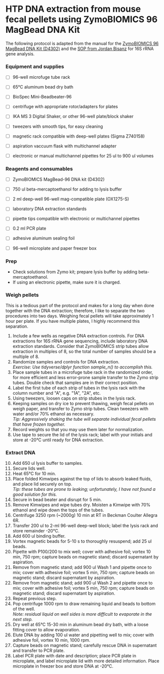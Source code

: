# HTP DNA extraction from mouse fecal pellets using ZymoBIOMICS 96 MagBead DNA Kit


The following protocol is adapted from the manual for the [ZymoBIOMICS 96 MagBead DNA Kit (D4302)](https://www.zymoresearch.com/media/amasty/amfile/attach/_D4303_D4307_D4309_ZymoBIOMICS_96_DNA_Kit_1.4.0.pdf) and the [SOP from Jordan Bisanz](https://github.com/jbisanz/LabProtocols/blob/master/16S_SOP_2017.md) for 16S rRNA gene analysis.

### Equipment and supplies

- [ ] 96-well microfuge tube rack
- [ ] 65°C aluminum bead dry bath
- [ ] BioSpec Mini-Beadbeater-96
- [ ] centrifuge with appropriate rotor/adapters for plates
- [ ] IKA MS 3 Digital Shaker, or other 96-well plate/block shaker
- [ ] tweezers with smooth tips, for easy cleaning
- [ ] magnetic rack compatible with deep-well plates (Sigma Z740158)
- [ ] aspiration vaccuum flask with multichannel adapter
- [ ] electronic or manual multichannel pipettes for 25 ul to 900 ul volumes



### Reagents and consumables

- [ ] ZymoBIOMICS MagBead-96 DNA kit (D4302)
- [ ] 750 ul beta-mercaptoethanol for adding to lysis buffer
- [ ] 2 ml deep-well 96-well mag-compatible plate (OX1275-S)
- [ ] laboratory DNA extraction standards
- [ ] pipette tips compatible with electronic or multichannel pipettes
- [ ] 0.2 ml PCR plate
- [ ] adhesive aluminum sealing foil
- [ ] 96-well microplate and paper freezer box


### Prep

- Check solutions from Zymo kit; prepare lysis buffer by adding beta-mercaptoethanol.
- If using an electronic pipette, make sure it is charged.


### Weigh pellets

This is a tedious part of the protocol and makes for a long day when done together with the DNA extraction; therefore, I like to separate the two procedures into two days. Weighing fecal pellets will take approximately 1 hour per plate. If you have multiple plates, I highly recommend this separation.

1. Include a few wells as negative DNA extraction controls. For DNA extractions for 16S rRNA gene sequencing, include laboratory DNA extraction standards. Consider that ZymoBIOMICS strip tubes allow extraction in multiples of 8, so the total number of samples should be a multiple of 8.
2. Randomize samples and controls for DNA extraction.\
*Exercise: Use tidyverse/dplyr function sample_n() to accomplish this.*
3. Place sample tubes in a microfuge tube rack in the randomized order, for more efficient and less error-prone sample transfer to the Zymo strip tubes. Double check that samples are in their correct position.
4. Label the first tube of each strip of tubes in the lysis rack with the column number and "A", e.g. "1A", "2A", etc.
5. Using tweezers, loosen caps on strip stubes in the lysis rack. 
6. Keeping samples on dry ice to prevent thawing, weigh fecal pellets on weigh paper, and transfer to Zymo strip tubes. Clean tweezers with water and/or 70% ethanol as necessary.\
*Tip: Aggressively shaking the tube will separate individual fecal pellets that have frozen together.*
7. Record weights so that you may use them later for normalization.
8. Use tape to secure the lid of the lysis rack; label with your initials and store at -20°C until ready for DNA extraction.


### Extract DNA

10. Add 650 ul lysis buffer to samples.
11. Secure lids well.
12. Heat 65°C for 10 min.
13. Place folded Kimwipes against the top of lids to absorb leaked fluids, and place lid securely on top.\
*Tip: these tubes are prone to leaking; unfortunately, I have not found a good solution for this.*
14. Secure in bead beater and disrupt for 5 min.
15. Remove Kimwipes and wipe tubes dry. Moisten a Kimwipe with 70% ethanol and wipe down the tops of the tubes.
16. Centrifuge 3250 rpm (~2000g) 10 min at RT in Beckman Coulter Allegra 6R.
17. Transfer 200 ul to 2-ml 96-well deep-well block; label the lysis rack and store remainder -20°C.
18. Add 600 ul binding buffer.
19. Vortex magnetic beads for 5-10 s to thoroughly resuspend; add 25 ul beads.
20. Pipette with P100/200 to mix well; cover with adhesive foil; vortex 10 min, 750 rpm; capture beads on magnetic stand; discard supernatant by aspiration.
21. Remove from magnetic stand; add 900 ul Wash 1 and pipette once to mix; cover with adhesive foil; vortex 5 min, 750 rpm; capture beads on magnetic stand; discard supernatant by aspiration.
22. Remove from magnetic stand; add 900 ul Wash 2 and pipette once to mix; cover with adhesive foil; vortex 5 min, 750 rpm; capture beads on magnetic stand; discard supernatant by aspiration.
23. Repeat previous step.
24. Pop centrifuge 1000 rpm to draw remaining liquid and beads to bottom of the well.\
*Note: residual liquid on well sides is more difficult to evaporate in the next step.*
25. Dry well at 65°C 15-30 min in aluminum bead dry bath, with a loose fitting cover to allow evaporation.
26. Elute DNA by adding 100 ul water and pipetting well to mix; cover with adhesive foil, vortex 10 min, 1000 rpm.
27. Capture beads on magnetic stand; carefully rescue DNA in supernatant and transfer to PCR plate.
28. Label PCR plate with date and description; place PCR plate in microplate, and label microplate lid with more detailed information. Place microplate in freezer box and store DNA at -20°C.



















